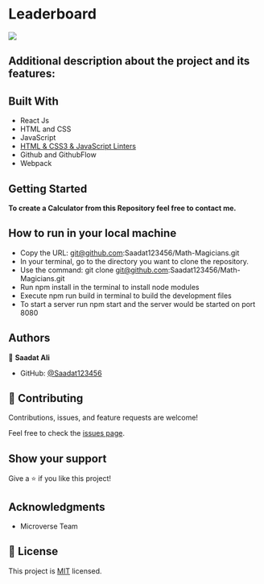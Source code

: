 # Leaderboard
![](https://img.shields.io/badge/Microverse-blueviolet)

## Additional description about the project and its features:

## Built With

- React Js
- HTML and CSS
- JavaScript
- [HTML & CSS3 & JavaScript Linters](https://github.com/microverseinc/linters-config/tree/master/html-css-js)
- Github and GithubFlow
- Webpack

## Getting Started

**To create a Calculator from this Repository feel free to contact me.**

## How to run in your local machine

- Copy the URL: git@github.com:Saadat123456/Math-Magicians.git
- In your terminal, go to the directory you want to clone the repository.
- Use the command: git clone git@github.com:Saadat123456/Math-Magicians.git
- Run npm install in the terminal to install node modules
- Execute npm run build in terminal to build the development files
- To start a server run npm start and the server would be started on port 8080

## Authors

👤 **Saadat Ali**

- GitHub: [@Saadat123456](https://github.com/Saadat123456)


## 🤝 Contributing

Contributions, issues, and feature requests are welcome!

Feel free to check the [issues page](../../issues/).

## Show your support

Give a ⭐️ if you like this project!

## Acknowledgments

- Microverse Team

## 📝 License

This project is [MIT](./LICENSE) licensed.

